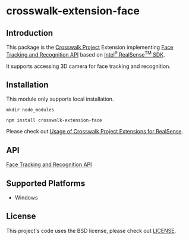 # crosswalk-extension-face

## Introduction
This package is the [Crosswalk Project](https://crosswalk-project.org/) Extension implementing 
[Face Tracking and Recognition API](http://crosswalk-project.github.io/realsense-extensions-crosswalk/spec/face.html) based on 
[Intel<sup>®</sup> RealSense<sup>TM</sup> SDK](https://software.intel.com/en-us/intel-realsense-sdk/download).

It supports accessing 3D camera for face tracking and recognition.

## Installation
This module only supports local installation.
```
mkdir node_modules
```
```
npm install crosswalk-extension-face
```

Please check out
[Usage of Crosswalk Project Extensions for RealSense](https://github.com/crosswalk-project/realsense-extensions-crosswalk/wiki/Usage-of-RealSense-Extensions).

## API

[Face Tracking and Recognition API](http://crosswalk-project.github.io/realsense-extensions-crosswalk/spec/face.html)

## Supported Platforms

* Windows

## License

This project's code uses the BSD license, please check out [LICENSE](https://github.com/crosswalk-project/realsense-extensions-crosswalk/blob/master/LICENSE).
